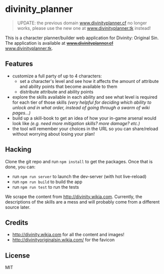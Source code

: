# divinity_planner

> UPDATE: the previous domain www.divinityplanner.cf no longer works, please 
> use the new one at www.divinityplanner.tk instead!

This is a character planner/builder web application for Divinity: Original Sin.
The application is available at ~~www.divinityplanner.cf~~ www.divinityplanner.tk.

## Features

- customize a full party of up to 4 characters:
  + set a character's level and see how it affects the amount of attribute and ability points that become available to them
  + distribute attribute and ability points
- explore the skills available in each ability and see what level is required for each tier of those skills _(very helpful for deciding which ability to unlock and in what order, instead of going through a swarm of wiki pages...)_
- build up a skill-book to get an idea of how your in-game arsenal would look like _(e.g. need more mitigation skills? more damage? etc.)_
- the tool will remember your choices in the URL so you can share/reload without worrying about losing your plan!

## Hacking

Clone the git repo and run `npm install` to get the packages. Once that is done, you can:

- run `npm run server` to launch the dev-server (with hot live-reload)
- run `npm run build` to build the app
- run `npm run test` to run the tests

We scrape the content from http://divinity.wikia.com. Currently, the descriptions of the skills are a mess and will probably come from a different source later.

## Credits

- http://divinity.wikia.com for all the content and images!
- http://divinityoriginalsin.wikia.com/ for the favicon

## License

MIT
